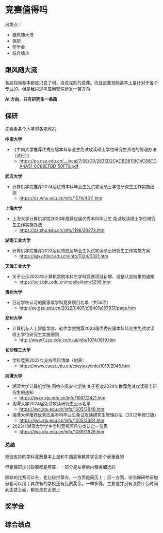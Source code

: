 # 竞赛值得吗

出发点：
- 跟风随大流
- 保研
- 奖学金
- 综合绩点

## 跟风随大流
各路视频基本都是只说了利，没说深刻的说弊。而且这些视频基本上是针对于各个专业的。但是我只思考应用软件研发一类方向

**AI 方向，只有研究生一条路**

## 保研

先看看各个大学的各项政策

**中南大学**
- 《中南大学推荐优秀应届本科毕业生免试攻读硕士学位研究生资格的管理办法（试行）》
  - https://ps.csu.edu.cn/__local/7/0E/D0/283ED2CADBD8119C4C88CDA4A51_0C88EFBD_50F70.pdf

**武汉大学**
- 计算机学院推荐2024届优秀本科毕业生免试攻读硕士学位研究生工作实施细则
  - https://cs.whu.edu.cn/info/1074/4311.htm

**上海大学**
- 上海大学计算机学院2023年推荐应届优秀本科毕业生 免试攻读硕士学位研究生工作实施办法
  - https://cs.shu.edu.cn/info/1198/20273.htm

**湖南工业大学**
- 计算机学院推荐2022届优秀应届毕业生免试攻读硕士研究生工作实施方案
  - https://jsjxy.hbut.edu.cn/info/1024/3321.htm

**天津工业大学**
- 关于公示2023年计算机学院本科生学科竞赛项目新增、调整认定结果的通知
  - https://scit.bjtu.edu.cn/mobile/item/5296.html

**贵州大学**
- 目前学校认可的国家级学科竞赛项目名单（共56项）
  - http://ee.gzu.edu.cn/2022/0407/c16401a167931/page.htm

**郑州大学**
- 计算机与人工智能学院、软件学院推荐2024届优秀应届本科毕业生免试攻读硕士学位研究生实施细则
  - http://www7.zzu.edu.cn/csai/info/1074/1619.htm

**长沙理工大学**
- 学科竞赛2022年支持项目清单（附表）
  - https://www.csust.edu.cn/cxcyjyxy/info/1019/2045.htm

**湘潭大学**
- 湘潭大学计算机学院·网络空间安全学院 关于招收2024年推荐免试攻读硕士研究生的通知
  - https://jwxy.xtu.edu.cn/info/1067/2421.htm
- 湘潭大学2024届免试攻读研究生公示名单
  - https://jwc.xtu.edu.cn/info/1005/3848.htm
- 湘潭大学推荐优秀应届本科毕业生免试攻读研究生管理办法（2022年修订版）
  - https://jwc.xtu.edu.cn/info/1005/3384.htm
- 2023年湘潭大学学生学科竞赛项目分类认定一览表
  - https://jwc.xtu.edu.cn/info/1089/3629.htm

### 总结
双创支持的学科竞赛基本上是和中国高等教育学会那个表重叠的

但是保研加分政策都是另算，一部分是从榜单内精挑细选的

顺路的比赛可以去，也比较推荐去。一方面是简历上；另一方面，综测保研考研加分也可以用；其次有的学校还有比赛奖金。一举多得，主要是并没有浪费什么时间到歪路上面，都是走在正道上

## 奖学金


## 综合绩点

